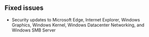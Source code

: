 ## Fixed issues
- Security updates to Microsoft Edge, Internet Explorer, Windows Graphics, Windows Kernel, Windows Datacenter Networking, and Windows SMB Server